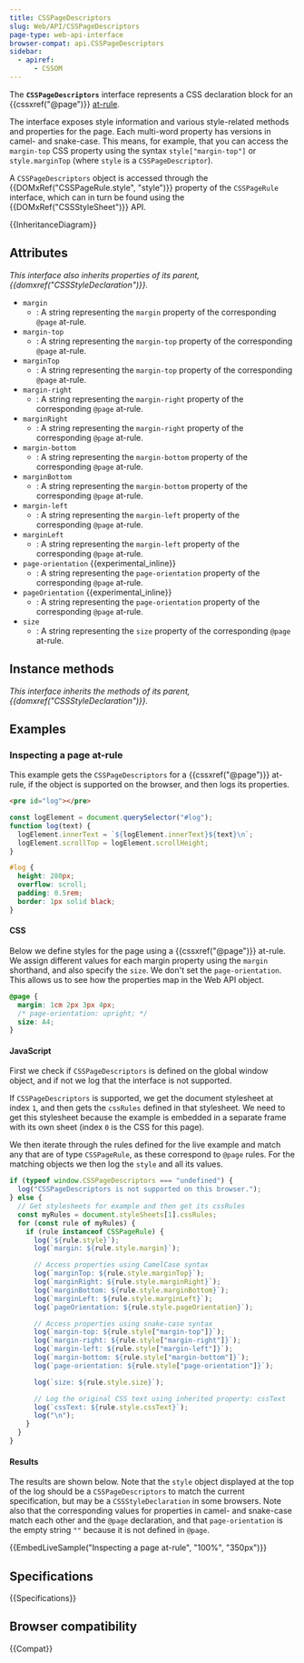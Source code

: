 ```yaml
---
title: CSSPageDescriptors
slug: Web/API/CSSPageDescriptors
page-type: web-api-interface
browser-compat: api.CSSPageDescriptors
sidebar:
  - apiref:
      - CSSOM
---
```


The **`CSSPageDescriptors`** interface represents a CSS declaration block for an {{cssxref("@page")}} [at-rule](/en-US/docs/Web/CSS/CSS_syntax/At-rule).

The interface exposes style information and various style-related methods and properties for the page.
Each multi-word property has versions in camel- and snake-case.
This means, for example, that you can access the `margin-top` CSS property using the syntax `style["margin-top"]` or `style.marginTop` (where `style` is a `CSSPageDescriptor`).

A `CSSPageDescriptors` object is accessed through the {{DOMxRef("CSSPageRule.style", "style")}} property of the `CSSPageRule` interface, which can in turn be found using the {{DOMxRef("CSSStyleSheet")}} API.

{{InheritanceDiagram}}

## Attributes

_This interface also inherits properties of its parent, {{domxref("CSSStyleDeclaration")}}._

- `margin`
  - : A string representing the `margin` property of the corresponding `@page` at-rule.
- `margin-top`
  - : A string representing the `margin-top` property of the corresponding `@page` at-rule.
- `marginTop`
  - : A string representing the `margin-top` property of the corresponding `@page` at-rule.
- `margin-right`
  - : A string representing the `margin-right` property of the corresponding `@page` at-rule.
- `marginRight`
  - : A string representing the `margin-right` property of the corresponding `@page` at-rule.
- `margin-bottom`
  - : A string representing the `margin-bottom` property of the corresponding `@page` at-rule.
- `marginBottom`
  - : A string representing the `margin-bottom` property of the corresponding `@page` at-rule.
- `margin-left`
  - : A string representing the `margin-left` property of the corresponding `@page` at-rule.
- `marginLeft`
  - : A string representing the `margin-left` property of the corresponding `@page` at-rule.
- `page-orientation` {{experimental_inline}}
  - : A string representing the `page-orientation` property of the corresponding `@page` at-rule.
- `pageOrientation` {{experimental_inline}}
  - : A string representing the `page-orientation` property of the corresponding `@page` at-rule.
- `size`
  - : A string representing the `size` property of the corresponding `@page` at-rule.

## Instance methods

_This interface inherits the methods of its parent, {{domxref("CSSStyleDeclaration")}}._

## Examples

### Inspecting a page at-rule

This example gets the `CSSPageDescriptors` for a {{cssxref("@page")}} at-rule, if the object is supported on the browser, and then logs its properties.

```html hidden
<pre id="log"></pre>
```

```js hidden
const logElement = document.querySelector("#log");
function log(text) {
  logElement.innerText = `${logElement.innerText}${text}\n`;
  logElement.scrollTop = logElement.scrollHeight;
}
```

```css hidden
#log {
  height: 280px;
  overflow: scroll;
  padding: 0.5rem;
  border: 1px solid black;
}
```

#### CSS

Below we define styles for the page using a {{cssxref("@page")}} at-rule.
We assign different values for each margin property using the `margin` shorthand, and also specify the `size`.
We don't set the `page-orientation`.
This allows us to see how the properties map in the Web API object.

```css
@page {
  margin: 1cm 2px 3px 4px;
  /* page-orientation: upright; */
  size: A4;
}
```

#### JavaScript

First we check if `CSSPageDescriptors` is defined on the global window object, and if not we log that the interface is not supported.

If `CSSPageDescriptors` is supported, we get the document stylesheet at index `1`, and then gets the `cssRules` defined in that stylesheet.
We need to get this stylesheet because the example is embedded in a separate frame with its own sheet (index `0` is the CSS for this page).

We then iterate through the rules defined for the live example and match any that are of type `CSSPageRule`, as these correspond to `@page` rules.
For the matching objects we then log the `style` and all its values.

```js
if (typeof window.CSSPageDescriptors === "undefined") {
  log("CSSPageDescriptors is not supported on this browser.");
} else {
  // Get stylesheets for example and then get its cssRules
  const myRules = document.styleSheets[1].cssRules;
  for (const rule of myRules) {
    if (rule instanceof CSSPageRule) {
      log(`${rule.style}`);
      log(`margin: ${rule.style.margin}`);

      // Access properties using CamelCase syntax
      log(`marginTop: ${rule.style.marginTop}`);
      log(`marginRight: ${rule.style.marginRight}`);
      log(`marginBottom: ${rule.style.marginBottom}`);
      log(`marginLeft: ${rule.style.marginLeft}`);
      log(`pageOrientation: ${rule.style.pageOrientation}`);

      // Access properties using snake-case syntax
      log(`margin-top: ${rule.style["margin-top"]}`);
      log(`margin-right: ${rule.style["margin-right"]}`);
      log(`margin-left: ${rule.style["margin-left"]}`);
      log(`margin-bottom: ${rule.style["margin-bottom"]}`);
      log(`page-orientation: ${rule.style["page-orientation"]}`);

      log(`size: ${rule.style.size}`);

      // Log the original CSS text using inherited property: cssText
      log(`cssText: ${rule.style.cssText}`);
      log("\n");
    }
  }
}
```

#### Results

The results are shown below.
Note that the `style` object displayed at the top of the log should be a `CSSPageDescriptors` to match the current specification, but may be a `CSSStyleDeclaration` in some browsers.
Note also that the corresponding values for properties in camel- and snake-case match each other and the `@page` declaration, and that `page-orientation` is the empty string `""` because it is not defined in `@page`.

{{EmbedLiveSample("Inspecting a page at-rule", "100%", "350px")}}

## Specifications

{{Specifications}}

## Browser compatibility

{{Compat}}
